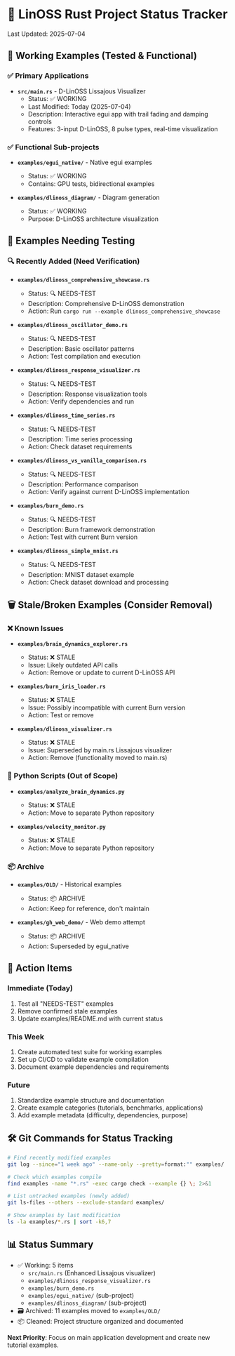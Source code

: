 # 📁 LinOSS Rust Project Status Tracker

Last Updated: 2025-07-04

## 🚀 Working Examples (Tested & Functional)

### ✅ Primary Applications
- **`src/main.rs`** - D-LinOSS Lissajous Visualizer 
  - Status: ✅ WORKING 
  - Last Modified: Today (2025-07-04)
  - Description: Interactive egui app with trail fading and damping controls
  - Features: 3-input D-LinOSS, 8 pulse types, real-time visualization

### ✅ Functional Sub-projects  
- **`examples/egui_native/`** - Native egui examples
  - Status: ✅ WORKING
  - Contains: GPU tests, bidirectional examples
  
- **`examples/dlinoss_diagram/`** - Diagram generation
  - Status: ✅ WORKING  
  - Purpose: D-LinOSS architecture visualization

## 🧪 Examples Needing Testing

### 🔍 Recently Added (Need Verification)
- **`examples/dlinoss_comprehensive_showcase.rs`**
  - Status: 🔍 NEEDS-TEST
  - Description: Comprehensive D-LinOSS demonstration
  - Action: Run `cargo run --example dlinoss_comprehensive_showcase`

- **`examples/dlinoss_oscillator_demo.rs`**
  - Status: 🔍 NEEDS-TEST  
  - Description: Basic oscillator patterns
  - Action: Test compilation and execution

- **`examples/dlinoss_response_visualizer.rs`**
  - Status: 🔍 NEEDS-TEST
  - Description: Response visualization tools
  - Action: Verify dependencies and run

- **`examples/dlinoss_time_series.rs`**
  - Status: 🔍 NEEDS-TEST
  - Description: Time series processing
  - Action: Check dataset requirements

- **`examples/dlinoss_vs_vanilla_comparison.rs`**
  - Status: 🔍 NEEDS-TEST
  - Description: Performance comparison
  - Action: Verify against current D-LinOSS implementation

- **`examples/burn_demo.rs`**
  - Status: 🔍 NEEDS-TEST
  - Description: Burn framework demonstration
  - Action: Test with current Burn version

- **`examples/dlinoss_simple_mnist.rs`**
  - Status: 🔍 NEEDS-TEST
  - Description: MNIST dataset example
  - Action: Check dataset download and processing

## 🗑️ Stale/Broken Examples (Consider Removal)

### ❌ Known Issues
- **`examples/brain_dynamics_explorer.rs`**
  - Status: ❌ STALE
  - Issue: Likely outdated API calls
  - Action: Remove or update to current D-LinOSS API

- **`examples/burn_iris_loader.rs`**
  - Status: ❌ STALE
  - Issue: Possibly incompatible with current Burn version
  - Action: Test or remove

- **`examples/dlinoss_visualizer.rs`**
  - Status: ❌ STALE
  - Issue: Superseded by main.rs Lissajous visualizer
  - Action: Remove (functionality moved to main.rs)

### 🐍 Python Scripts (Out of Scope)
- **`examples/analyze_brain_dynamics.py`**
  - Status: ❌ STALE
  - Action: Move to separate Python repository

- **`examples/velocity_monitor.py`**
  - Status: ❌ STALE  
  - Action: Move to separate Python repository

### 📦 Archive
- **`examples/OLD/`** - Historical examples
  - Status: 📦 ARCHIVE
  - Action: Keep for reference, don't maintain

- **`examples/gh_web_demo/`** - Web demo attempt
  - Status: 📦 ARCHIVE
  - Action: Superseded by egui_native

## 🎯 Action Items

### Immediate (Today)
1. Test all "NEEDS-TEST" examples
2. Remove confirmed stale examples  
3. Update examples/README.md with current status

### This Week
1. Create automated test suite for working examples
2. Set up CI/CD to validate example compilation
3. Document example dependencies and requirements

### Future
1. Standardize example structure and documentation
2. Create example categories (tutorials, benchmarks, applications)
3. Add example metadata (difficulty, dependencies, purpose)

## 🛠️ Git Commands for Status Tracking

```bash
# Find recently modified examples
git log --since="1 week ago" --name-only --pretty=format:"" examples/ | sort | uniq

# Check which examples compile
find examples -name "*.rs" -exec cargo check --example {} \; 2>&1

# List untracked examples (newly added)
git ls-files --others --exclude-standard examples/

# Show examples by last modification
ls -la examples/*.rs | sort -k6,7
```

## 📊 Status Summary

- ✅ Working: 5 items 
  - `src/main.rs` (Enhanced Lissajous visualizer)
  - `examples/dlinoss_response_visualizer.rs` 
  - `examples/burn_demo.rs`
  - `examples/egui_native/` (sub-project)
  - `examples/dlinoss_diagram/` (sub-project)
- 🗃️ Archived: 11 examples moved to `examples/OLD/`
- 📦 Cleaned: Project structure organized and documented

**Next Priority**: Focus on main application development and create new tutorial examples.
